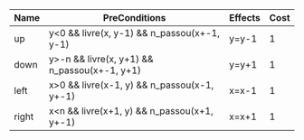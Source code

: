 |Name  | PreConditions                               | Effects  |Cost |
|------|---------------------------------------------|----------|-----|
|up    | y<0 && livre(x, y-1) && n_passou(x+-1, y-1) | y=y-1    | 1   |
|down  | y>-n && livre(x, y+1) && n_passou(x+-1, y+1)| y=y+1    | 1   |
|left  | x>0  && livre(x-1, y) && n_passou(x-1, y+-1)| x=x-1    | 1   |
|right | x<n  && livre(x+1, y) && n_passou(x+1, y+-1)| x=x+1    | 1   |
